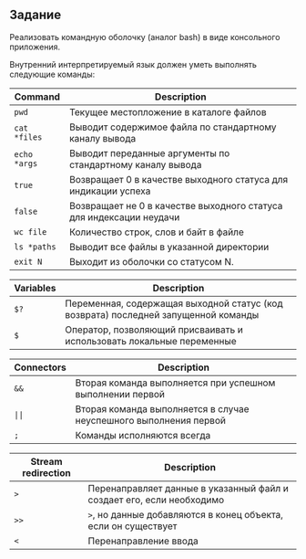 ## Задание

Реализовать командную оболочку (аналог bash)
в виде консольного приложения.

Внутренний интерпретируемый язык должен уметь выполнять
следующие команды:

| Command          | Description                                                                         |
|------------------|-------------------------------------------------------------------------------------|
| ```pwd```        | Текущее местопложение в каталоге файлов                                             |
| ```cat *files``` | Выводит содержимое файла по стандартному каналу вывода                              |
| ```echo *args``` | Выводит переданные аргументы по стандартному каналу вывода                          |
| ```true```       | Возвращает 0 в качестве выходного статуса для индикации успеха                      |
| ```false```      | Возвращает не 0 в качестве выходного статуса для индексации неудачи                 |
| ```wc file```    | Количество строк, слов и байт в файле                                               |
| ```ls *paths```  | Выводит все файлы в указанной директории                                            | 
| ```exit N```     | Выходит из оболочки со статусом N.                                                  |

| Variables | Description                                                                        |
|-----------|------------------------------------------------------------------------------------|
| ```$?```  | Переменная, содержащая выходной статус (код возврата) последней запущенной команды |
| ```$```   | Оператор, позволяющий присваивать и использовать локальные переменные              |

| Connectors          | Description                                                       |
|---------------------|-------------------------------------------------------------------|
| ```&&```            | Вторая команда выполняется при успешном выполнении первой         |
| ```\|\|```  | Вторая команда выполняется в случае неуспешного выполнения первой |
| ```;```             | Команды исполняются всегда                                        |

| Stream redirection  | Description                                                           |
|---------------------|-----------------------------------------------------------------------|
| ```>```             | Перенаправляет данные в указанный файл и создает его, если необходимо |
| ```>>```            | ```>```, но данные добавляются в конец объекта, если он существует    | 
| ```<```             | Перенаправление ввода                                                 |
